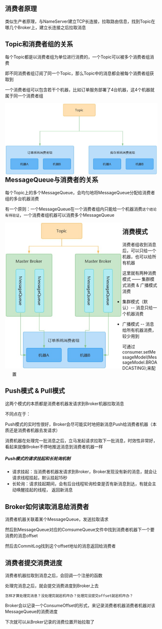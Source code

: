 ## 消费者原理

类似生产者原理，与NameServer建立TCP长连接，拉取路由信息，找到Topic在哪几个Broker上，建立长连接之后拉取消息









## Topic和消费者组的关系

每个Topic都是以消费者组为单位进行消费的，一个Topic可以被多个消费者组消费

即不同消费者组订阅了同一个Topic，那么Topic中的消息都会被每个消费者组获取到

一个消费者组可以包含若干个机器，比如订单服务部署了4台机器，这4个机器就属于同一个消费者组

<img src="./pic/Topic和消费者组的关系.jpg" style="zoom:80%; float:left" />









## MessageQueue与消费者的关系

每个Topic上的多个MessageQueue，会均匀地将MessageQueue分配给消费者组的多台机器消费

有一个原则：一个MessageQueue在一个消费者组内只能给一个机器消费`这个结论有待验证`，一个消费者组机器可以消费多个MessageQueue

<img src="./pic/MessageQueue与消费者的关系.jpg" style="zoom: 80%; float:left" />









## 消费模式	

消费者组收到消息后，可以只给一个机器，也可以给所有机器

这里就有两种消费模式 —— 集群模式消费 & 广播模式消费

- 集群模式（默认）-- 消息只给一个机器消费

- 广播模式 -- 消息给所有机器消费，较少用到

  可通过consumer.setMessageModel(MessageModel.BROADCASTING);来配置










## Push模式 & Pull模式

这两个模式的本质都是消费者机器发请求到Broker机器拉取消息

不同点在于：

Push模式的实时性很好，Broker会尽可能实时地把新消息Push给消费者机器（本质还是消费者机器去发请求）

消费机器在处理完一批消息之后，立马发起请求拉取下一批消息，时效性非常好，看起来就像Broker不停地推送消息到消费者机器一样

##### Push模式的请求挂起和长轮询机制

- 请求挂起：当消费者机器发请求到Broker，Broker发现没有新的消息，就会让请求线程挂起，默认挂起15秒
- 长轮询：请求挂起期间，会有后台线程轮询检查是否有新消息到达，有就会主动唤醒挂起的线程， 返回新消息









## Broker如何读取消息给消费者

消费者机器关联着某个MessageQueue，发送拉取请求

然后到MessageQueue对应的ComsumeQueue文件中找到消费者机器下一个要消费的消息offset

然后去CommitLog找到这个offset地址的消息返回给消费者









## 消费者提交消费进度

消费者机器拉取到消息之后，会回调一个注册的函数

处理完消息之后，就会提交消费进度到Broker上去

`怎样才算处理完消息？没处理完就宕机咋办？处理完没提交offset就宕机咋办？`

Broker会以记录一个ConsumeOffset的形式，来记录消费者机器消费者机器对该MessageQueue的消费进度

下次就可以从Broker记录的消费位置开始拉取了